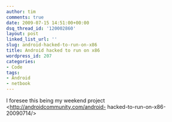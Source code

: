 ```yaml
---
author: tim
comments: true
date: 2009-07-15 14:51:00+00:00
dsq_thread_id: '120002860'
layout: post
linked_list_url: ''
slug: android-hacked-to-run-on-x86
title: Android hacked to run on x86
wordpress_id: 207
categories:
- Code
tags:
- Android
- netbook
---
```


I foresee this being my weekend project <http://androidcommunity.com/android-
hacked-to-run-on-x86-20090714/>


